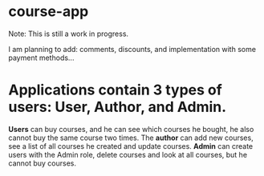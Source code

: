 # course-app
Note: This is still a work in progress. 

I am planning to add: comments, discounts, and implementation with some payment methods...

# Applications contain 3 types of users: **User**, **Author**, and **Admin**. 

**Users** can buy courses, and he can see which courses he bought, he also cannot buy the same course two times.
The **author** can add new courses, see a list of all courses he created and update courses.
**Admin** can create users with the Admin role, delete courses and look at all courses, but he cannot buy courses.
